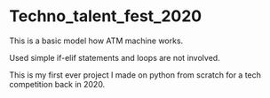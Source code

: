 # Techno_talent_fest_2020

This is a basic model how ATM machine works. 

Used simple if-elif statements and loops are not involved. 

This is my first ever project I made on python from scratch for a tech competition back in 2020.
